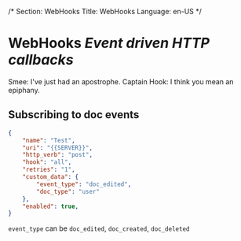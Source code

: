 /*
Section: WebHooks
Title: WebHooks
Language: en-US
*/

# WebHooks *Event driven HTTP callbacks*
Smee: I've just had an apostrophe.
Captain Hook: I think you mean an epiphany.


## Subscribing to doc events

```json
{
    "name": "Test",
    "uri": "{{SERVER}}",
    "http_verb": "post",
    "hook": "all",
    "retries": "1",
    "custom_data": {
        "event_type": "doc_edited",
        "doc_type": "user"
    },
    "enabled": true,
}
```

`event_type` can be `doc_edited`, `doc_created`, `doc_deleted`